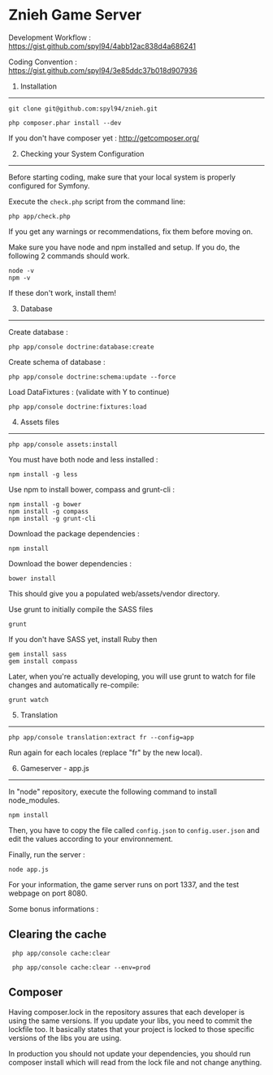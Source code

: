Znieh Game Server
========================

Development Workflow : https://gist.github.com/spyl94/4abb12ac838d4a686241

Coding Convention : https://gist.github.com/spyl94/3e85ddc37b018d907936


1) Installation
----------------------------------

    git clone git@github.com:spyl94/znieh.git

    php composer.phar install --dev

If you don't have composer yet : http://getcomposer.org/


2) Checking your System Configuration
-------------------------------------

Before starting coding, make sure that your local system is properly
configured for Symfony.

Execute the `check.php` script from the command line:

    php app/check.php

If you get any warnings or recommendations, fix them before moving on.

Make sure you have node and npm installed and setup. If you do, the following 2 commands should work.

    node -v
    npm -v

If these don't work, install them!

3) Database
-------------------------------------

Create database :

    php app/console doctrine:database:create

Create schema of database :

    php app/console doctrine:schema:update --force

Load DataFixtures : (validate with Y to continue)

    php app/console doctrine:fixtures:load


4) Assets files
-------------------------------------

    php app/console assets:install

You must have both node and less installed :

    npm install -g less

Use npm to install bower, compass and grunt-cli :

    npm install -g bower
    npm install -g compass
    npm install -g grunt-cli

Download the package dependencies :

    npm install

Download the bower dependencies :

    bower install

This should give you a populated web/assets/vendor directory.

Use grunt to initially compile the SASS files

    grunt

If you don't have SASS yet, install Ruby then

    gem install sass
    gem install compass

Later, when you're actually developing, you will use grunt to watch for file changes and automatically re-compile:

    grunt watch

 5) Translation
 ------------------------------------

    php app/console translation:extract fr --config=app

Run again for each locales (replace "fr" by the new local).

6) Gameserver - app.js
-------------------------------------

In "node" repository, execute the following command to install node_modules.

    npm install

Then, you have to copy the file called `config.json` to `config.user.json` and edit the values according to your environnement.

Finally, run the server :

    node app.js

For your information, the game server runs on port 1337, and the test webpage on port 8080.

Some bonus informations :

 Clearing the cache
-------------------------------------

     php app/console cache:clear

     php app/console cache:clear --env=prod

 Composer
-------------------------------------

Having composer.lock in the repository assures that each developer is using the same versions.
If you update your libs, you need to commit the lockfile too. It basically states that your project is locked to those specific versions of the libs you are using.

In production you should not update your dependencies, you should run composer install which will read from the lock file and not change anything.
